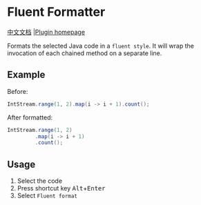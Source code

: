 # Fluent Formatter

<a href="README-CH.md">中文文档</a> |[Plugin homepage](https://plugins.jetbrains.com/plugin/15631-fluent-formatter)

Formats the selected Java code in a `fluent style`. It will wrap the invocation of each chained method on a separate line.

## Example
Before:
```java
IntStream.range(1, 2).map(i -> i + 1).count(); 
```

After formatted:

```java
IntStream.range(1, 2)
         .map(i -> i + 1)
         .count();
```

## Usage

1. Select the code
2. Press shortcut key <kbd>Alt</kbd>+<kbd>Enter</kbd>
3. Select `Fluent format`
